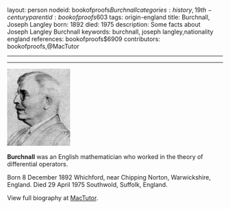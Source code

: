 layout: person
nodeid: bookofproofs$Burchnall
categories: history,19th-century
parentid: bookofproofs$603
tags: origin-england
title: Burchnall, Joseph Langley
born: 1892
died: 1975
description: Some facts about Joseph Langley Burchnall
keywords: burchnall, joseph langley,nationality england
references: bookofproofs$6909
contributors: bookofproofs,@MacTutor

---


---

![Burchnall.jpg](https://github.com/bookofproofs/bookofproofs.github.io/blob/main/_sources/_assets/images/portraits/Burchnall.jpg?raw=true)

**Burchnall** was an English mathematician who worked in the theory of differential operators.

Born 8 December 1892 Whichford, near Chipping Norton, Warwickshire, England. Died 29 April 1975 Southwold, Suffolk, England.


View full biography at [MacTutor](https://mathshistory.st-andrews.ac.uk/Biographies/Burchnall/).